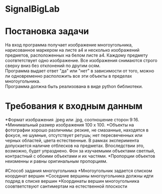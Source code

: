 # SignalBigLab

# Постановка задачи

На вход программа получает изображение многоугольника, нарисованное маркером на листе а4 и несколько изображений предметов, расположенных на белом листе а4. Каждому предмету соотвтетствует одно изображение. Все изображения снимаются строго сверху вниз без отклонений по другим осям.  
Программа выдает ответ "да" или "нет" в зависимости от того, можно ли одновременно расположить все эти объекты в пределах многоугольника.  
Программа должна быть реализована в виде python библиотеки. 

# Требования к входным данным
*Формат изображения .jpeg или .jpg, соотношение сторон 9:16. 
*Минимальный размер изображения 100 х 100.
*Объекты на фотографии хорошо различимы: резкие, не смазанные, находятся в фокусе, не шумные, отсутствует ретушь; нет пересвеченных или черных областей, цвета естественные.
В рамках эксперимента допускается наличие отблесков на предметах. Впоследствии это, возможно, будет упразднено. Фон за изучаемыми объектами светлый, контрастный с обоими объектами и их частями.
*Пропорции объектов неизменны и равны оригинальным пропорциям.

#Способ задания многоугольника
*Многоугольник задается списком координат вершин
*Соседние вершины многоугольника должны идти подряд в списке вершин
*Координаты вершин многоугольника соовтветствуют сантимертам на естественной плоскости

